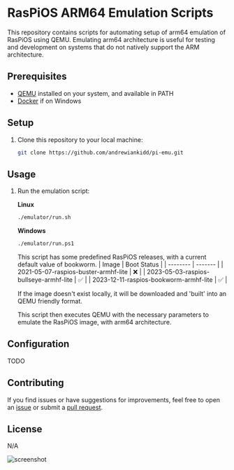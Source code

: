 
# RasPiOS ARM64 Emulation Scripts

This repository contains scripts for automating setup of arm64 emulation of RasPiOS using QEMU. Emulating arm64 architecture is useful for testing and development on systems that do not natively support the ARM architecture.

## Prerequisites

- [QEMU](https://www.qemu.org/) installed on your system, and available in PATH
- [Docker]() if on Windows


## Setup
1. Clone this repository to your local machine:

   ```bash
   git clone https://github.com/andrewiankidd/pi-emu.git
   ```

## Usage

1. Run the emulation script:

    **Linux**
   ```bash title="Linux"
   ./emulator/run.sh
   ```
    **Windows**
    ```bash
   ./emulator/run.ps1
   ```

   This script has some predefined RasPiOS releases, with a current default value of bookworm.
    | Image    | Boot Status |
    | -------- | ------- |
    | 2021-05-07-raspios-buster-armhf-lite | ❌ |
    | 2023-05-03-raspios-bullseye-armhf-lite | ✅ |
    | 2023-12-11-raspios-bookworm-armhf-lite | ✅ |

   If the image doesn't exist locally, it will be downloaded and 'built' into an QEMU friendly format.

   This script then executes QEMU with the necessary parameters to emulate the RasPiOS image, with arm64 architecture.

## Configuration

TODO

## Contributing

If you find issues or have suggestions for improvements, feel free to open an [issue](https://github.com/andrewiankidd/pi-emu/issues) or submit a [pull request](https://github.com/andrewiankidd/pi-emu/pulls).

## License

N/A

![screenshot](assets/screenshot.png)
